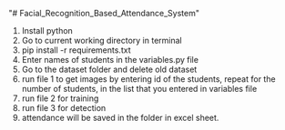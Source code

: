 "# Facial_Recognition_Based_Attendance_System" 

1) Install python
2) Go to current working directory in terminal
3) pip install -r requirements.txt
4) Enter names of students in the variables.py file
5) Go to the dataset folder and delete old dataset
4) run file 1 to get images by entering id of the students, repeat for the number of students, in the list that you entered in variables file
5) run file 2 for training
6) run file 3 for detection
7) attendance will be saved in the folder in excel sheet.